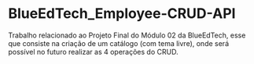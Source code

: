 # BlueEdTech_Employee-CRUD-API
Trabalho relacionado ao Projeto Final do Módulo 02 da BlueEdTech, esse que consiste na criação de um catálogo (com tema livre), onde será possível no futuro realizar as 4 operações do CRUD.
